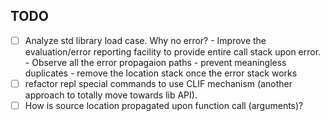 TODO
----
 * [ ] Analyze std library load case. Why no error?
		- Improve the evaluation/error reporting facility to provide entire call stack upon error.
		- Observe all the error propagaion paths - prevent meaningless duplicates
		- remove the location stack once the error stack works
 * [ ] refactor repl special commands to use CLIF mechanism (another approach to totally move towards lib API).
 * [ ] How is source location propagated upon function call (arguments)?
